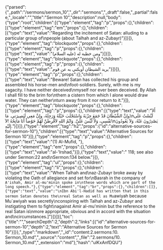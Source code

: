 {"parsed":{"_path":"/sermons/sermon_10","_dir":"sermons","_draft":false,"_partial":false,"_locale":"","title":"Sermon 10","description":null,"body":{"type":"root","children":[{"type":"element","tag":"p","props":{},"children":[{"type":"element","tag":"em","props":{},"children":[{"type":"text","value":"Regarding the incitement of Satan: alluding to a particular group of\npeople (about Talhah and az-Zubayr)"}]}]},{"type":"element","tag":"blockquote","props":{},"children":[{"type":"element","tag":"p","props":{},"children":[{"type":"text","value":"ومن خطبة له (عليه السلام)"}]}]},{"type":"element","tag":"blockquote","props":{},"children":[{"type":"element","tag":"p","props":{},"children":[{"type":"text","value":"يريد الشيطان أويكني به عن قوم"}]}]},{"type":"element","tag":"p","props":{},"children":[{"type":"text","value":"Beware! Satan has collected his group and assembled his horse-men and\nfoot-soldiers. Surely, with me is my sagacity. I have neither deceived\nmyself nor ever been deceived. By Allah I shall fill to the brim for\nthem a cistern from which I alone would draw water. They can neither\nturn away from it nor return to it."}]},{"type":"element","tag":"blockquote","props":{},"children":[{"type":"element","tag":"p","props":{},"children":[{"type":"text","value":"أَلاَ وإنَّ الشَّيْطَانَ قَدْ جَمَعَ حِزْبَهُ وَاسْتَجْلَبَ خَيْلَهُ وَرَجِلَهُ، وإِنَّ مَعِي لَبَصِيرَتي. مَا\nلَبَّسْتُ عَلَى نَفْسِي، وَلاَ لُبِّسَ عَلَيَّ. وَايْمُ اللهِ لاَفْرِطَنَّ لَهُمْ حَوْضاً أَنَا مَاتِحُهُ !لاَ\nيَصْدِرُونَ عَنْهُ، وَلاَ يَعُودُونَ إِلَيْهِ."}]}]},{"type":"element","tag":"h2","props":{"id":"alternative-sources-for-sermon-10"},"children":[{"type":"text","value":"Alternative Sources for Sermon 10"}]},{"type":"element","tag":"p","props":{},"children":[{"type":"text","value":"(1) Al-Mufid, "},{"type":"element","tag":"em","props":{},"children":[{"type":"text","value":"al-'Irshad,"}]},{"type":"text","value":" 118; see also under Sermon:22 and\nSermon:134 below."}]},{"type":"element","tag":"ul","props":{},"children":[{"type":"element","tag":"li","props":{},"children":[{"type":"text","value":"When Talhah and\naz-Zubayr broke away by violating the Oath of allegiance and set for\nBasrah in the company of `A'ishah, Amir al-mu'minin spoke in\nthese words which are part of the long speech."},{"type":"element","tag":"br","props":{},"children":[]},{"type":"text","value":"\nIbn Abi'l-Hadid has written that in this sermon Satan denotes the\nreal Satan as well as Mu`awiyah because Mu`awiyah was secretly\nconspiring with Talhah and az-Zubayr and instigating them to fight\nagainst Amir al-mu'minin but the reference to the real Satan is\nmore appropriate, obvious and in accord with the situation and\ncircumstances.]"}]}]}],"toc":{"title":"","searchDepth":2,"depth":2,"links":[{"id":"alternative-sources-for-sermon-10","depth":2,"text":"Alternative Sources for Sermon 10"}]}},"_type":"markdown","_id":"content:2.sermons:10. Sermon_10.md","_source":"content","_file":"2.sermons/10. Sermon_10.md","_extension":"md"},"hash":"ulKxAnfDQU"}